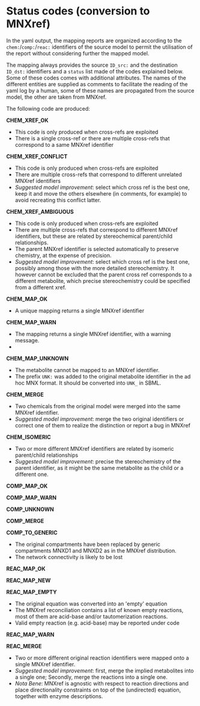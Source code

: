# Status codes (conversion to MNXref)

In the yaml output, the mapping reports are organized according to the `chem:`/`comp:`/`reac:` identifiers of the source model to permit the utilisation of the report without considering further the mapped model.

The mapping always provides the source `ID_src:` and the destination `ID_dst:` identifiers and a `status` list made of the codes explained below. 
Some of these codes comes with additional attributes. 
The names of the different entities are supplied as comments to facilitate the reading of the yaml log by a human, some of these names are propagated from the source model, the other are taken from MNXref.

The following code are produced:

**CHEM_XREF_OK** 

* This code is only produced when cross-refs are exploited
* There is a single cross-ref or there are multiple cross-refs that correspond to a same MNXref identifier

**CHEM_XREF_CONFLICT**

* This code is only produced when cross-refs are exploited
* There are multiple cross-refs that correspond to different unrelated MNXref identifiers
* _Suggested model improvement_: select which cross ref is the best one, keep it and move the others elsewhere (in comments, for example) to avoid recreating this conflict latter.

**CHEM_XREF_AMBIGUOUS**

* This code is only produced when cross-refs are exploited
* There are multiple cross-refs that correspond to different MNXref identifiers, but these are related by stereochemical parent/child relationships.
* The parent MNXref identifier is selected automatically to preserve chemistry, at the expense of precision.
* _Suggested model improvement_: select which cross ref is the best one, possibly among those with the more detailed stereochemistry. It however cannot be excluded that the parent cross ref corresponds to a different metabolite, which precise stereochemistry could be specified from a different xref.

**CHEM_MAP_OK**

* A unique mapping returns a single MNXref identifier

**CHEM_MAP_WARN**

* The mapping returns a single MNXref identifier, with a warning message.
* 

**CHEM_MAP_UNKNOWN**

* The metabolite cannot be mapped to an MNXref identifier.
* The prefix `UNK:` was added to the original metabolite identifier in the ad hoc MNX format. It should be converted into `UNK_` in SBML.   

**CHEM_MERGE**

* Two chemicals from the original model were merged into the same MNXref identifier.
* _Suggested model improvement_: merge the two original identifiers or correct one of them to realize the distinction or report a bug in MNXref

**CHEM_ISOMERIC**

* Two or more different MNXref identifiers are related by isomeric parent/child relationships
* _Suggested model improvement_: precise the stereochemistry of the parent identifier, as it might be the same metabolite as the child or a different one.

**COMP_MAP_OK**

**COMP_MAP_WARN**

**COMP_UNKNOWN**

**COMP_MERGE**

**COMP_TO_GENERIC**

* The original compartments have been replaced by generic compartments MNXD1 and MNXD2 as in the MNXref distribution. 
* The network connectivity is likely to be lost

**REAC_MAP_OK**

**REAC_MAP_NEW**

**REAC_MAP_EMPTY**

* The original equation was converted into an 'empty' equation 
* The MNXref reconciliation contains a list of known empty reactions, most of them are acid-base and/or tautomerization reactions. 
* Valid empty reaction (e.g. acid-base) may be reported under code 

**REAC_MAP_WARN**

**REAC_MERGE**

* Two or more different original reaction identifiers were mapped onto a single MNXref identifier.
* _Suggested model improvement_: first, merge the implied metabolites into a single one; Secondly, merge the reactions into a single one.
* _Nota Bene_: MNXref is agnostic with respect to reaction directions and place directionality constraints on top of the (undirected) equation, together with enzyme descriptions.  

